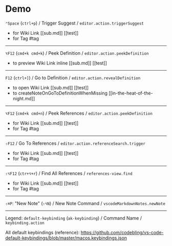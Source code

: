 # Demo

`⌃Space` (`ctrl+p`) / Trigger Suggest / `editor.action.triggerSuggest`

- for Wiki Link [[sub.md]] [[test]]
- for Tag #tag

---

`⌥F12` (`cmd+k cmd+k`) / Peek Definition / `editor.action.peekDefinition`

- to preview Wiki Link inline [[sub.md]] [[test]]

---

`F12` (`ctrl+]`) / Go to Definition / `editor.action.revealDefinition`

- to open Wiki Link [[sub.md]] [[test]]
- to createNoteOnGoToDefinitionWhenMissing [[in-the-heat-of-the-night.md]]

---

`⌥F12` (`cmd+k cmd+n`) / Peek References / `editor.action.peekDefinition`

- for Wiki Link [[sub.md]] [[test]]
- for Tag #tag

---

`⇧F12` / Go To References / `editor.action.referenceSearch.trigger`

- for Wiki Link [[sub.md]] [[test]]
- for Tag #tag

---

`⇧⌥F12` (`ctr+⌥+r`) / Find All References / `references-view.find`

- for Wiki Link [[sub.md]] [[test]]
- for Tag #tag

---

`⇧⌘P`: "New Note" (`⇧⌥N`) / New Note Command / `vscodeMarkdownNotes.newNote`

---

Legend:
`default-keybinding` (`ak-keybinding`) / Command Name / `keybinding.action`

All default keybindings (reference):
https://github.com/codebling/vs-code-default-keybindings/blob/master/macos.keybindings.json
